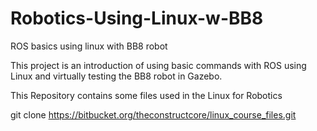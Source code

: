 # Robotics-Using-Linux-w-BB8
ROS basics using linux with BB8 robot

This project is an introduction of using basic commands with ROS using Linux and virtually testing the BB8 robot in Gazebo.


This Repository contains some files used in the Linux for Robotics 


git clone https://bitbucket.org/theconstructcore/linux_course_files.git
